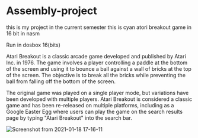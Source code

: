 # Assembly-project

this is my project in the current semester this is cyan atori breakout game in 16 bit in nasm 

Run in dosbox 16(bits)

Atari Breakout is a classic arcade game developed and published by Atari Inc. in 1976. The game involves a player controlling a paddle at the bottom of the screen and using it to bounce a ball against a wall of bricks at the top of the screen. The objective is to break all the bricks while preventing the ball from falling off the bottom of the screen.

The original game was played on a single player mode, but variations have been developed with multiple players. Atari Breakout is considered a classic game and has been re-released on multiple platforms, including as a Google Easter Egg where users can play the game on the search results page by typing "Atari Breakout" into the search bar.



 ![Screenshot from 2021-01-18 17-16-11](https://user-images.githubusercontent.com/73393333/227737194-0194cf4a-1bf2-47ad-9285-b786fae6837f.png)

